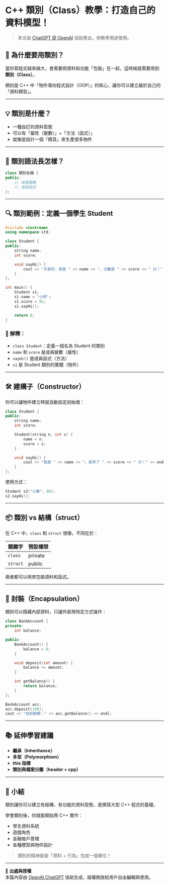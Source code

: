 # C++ 類別（Class）教學：打造自己的資料模型！

> 本文由 [ChatGPT @ OpenAI](https://openai.com/chatgpt) 協助產出，供教學用途使用。

## 👋 為什麼要用類別？

當你寫程式越來越大，會需要把資料和功能「包裝」在一起，這時候就需要用到 **類別（Class）**。

類別是 C++ 中「物件導向程式設計（OOP）」的核心，讓你可以建立屬於自己的「資料類型」。

---

## 💡 類別是什麼？

* 一種自訂的資料型態
* 可以有「屬性（變數）」+「方法（函式）」
* 就像是設計一個「模具」來生產很多物件

---

## 🧱 類別語法長怎樣？

```cpp
class 類別名稱 {
public:
    // 成員變數
    // 成員函式
};
```

---

## 🔍 類別範例：定義一個學生 Student

```cpp
#include <iostream>
using namespace std;

class Student {
public:
    string name;
    int score;

    void sayHi() {
        cout << "大家好，我是 " << name << "，分數是 " << score << " 分！" << endl;
    }
};

int main() {
    Student s1;
    s1.name = "小明";
    s1.score = 95;
    s1.sayHi();

    return 0;
}
```

### 🧠 解釋：

* `class Student`：定義一個名為 Student 的類別
* `name` 和 `score` 是成員變數（屬性）
* `sayHi()` 是成員函式（方法）
* `s1` 是 Student 類別的實體（物件）

---

## 🛠 建構子（Constructor）

你可以讓物件建立時就自動設定初始值：

```cpp
class Student {
public:
    string name;
    int score;

    Student(string n, int s) {
        name = n;
        score = s;
    }

    void sayHi() {
        cout << "我是 " << name << "，我考了 " << score << " 分！" << endl;
    }
};
```

使用方式：

```cpp
Student s2("小華", 88);
s2.sayHi();
```

---

## 📦 類別 vs 結構（struct）

在 C++ 中，`class` 和 `struct` 很像，不同在於：

| 關鍵字     | 預設權限 |
|----------|--------|
| `class`  | private |
| `struct` | public  |

兩者都可以用來包裝資料和函式。

---

## 🧱 封裝（Encapsulation）

類別可以隱藏內部資料，只讓外部用特定方式操作：

```cpp
class BankAccount {
private:
    int balance;

public:
    BankAccount() {
        balance = 0;
    }

    void deposit(int amount) {
        balance += amount;
    }

    int getBalance() {
        return balance;
    }
};
```

```cpp
BankAccount acc;
acc.deposit(100);
cout << "目前餘額：" << acc.getBalance() << endl;
```

---

## 📚 延伸學習建議

* **繼承（Inheritance）**
* **多型（Polymorphism）**
* **this 指標**
* **類別與檔案分離（header + cpp）**

---

## 🎯 小結

類別讓你可以建立有結構、有功能的資料型態，是撰寫大型 C++ 程式的基礎。

學會類別後，你就能開始用 C++ 實作：

* 學生資料系統
* 遊戲角色
* 金融帳戶管理
* 各種模型與物件設計

> 類別的精神就是「資料 + 行為」包成一個單位！

---

🧾 **出處與授權**  
本篇內容由 [OpenAI ChatGPT](https://chat.openai.com/) 協助生成，版權開放給用戶自由編輯與使用。
